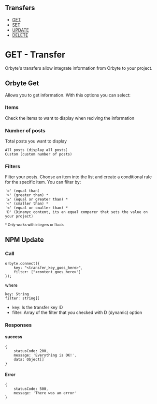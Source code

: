 
<aside style="width: 200px">

## Transfers
- <a href="./get">GET</a>
- <a href="./set.md">SET</a>
- <a href="./update.md">UPDATE</a>
- <a href="./delete.md">DELETE</a>

</aside>
<main >

# GET - Transfer
Orbyte's transfers allow integrate information from Orbyte to your project.

## Orbyte Get
Allows you to get information. With this options you can select:

### Items 
Check the items to want to display when reciving the information

### Number of posts
Total posts you want to display

    All posts (display all posts)
    Custom (custom number of posts)

### Filters
Filter your posts. Choose an item into the list and create a conditional rule for the specific item. You can filter by:

    '=' (equal than)
    '>' (greater than) *
    '≥' (equal or greater than) *
    '<' (smaller than) *
    '≤' (equal or smaller than) *
    'D' (Dinamyc content, its an equal comparer that sets the value on your project)

<small>* Only works with integers or floats</small>

## NPM Update

### Call
    orbyte.connect({
        key: "<transfer_key_goes_here>",
        filter: ["<content_goes_here>"]
    });

where

    key: String
    filter: string[]

- key: Is the transfer key ID
- filter: Array of the filter that you checked with D (dynamic) option

### Responses
#### success
    {
        statusCode: 200,
        message: 'Everything is OK!',
        data: Object[]
    }

#### Error
    {
        statusCode: 500,
        message: 'There was an error'
    }

</main>
